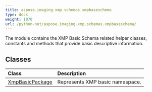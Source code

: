 ```yaml
---
title: aspose.imaging.xmp.schemas.xmpbaseschema
type: docs
weight: 1070
url: /python-net/aspose.imaging.xmp.schemas.xmpbaseschema/
---
```



The module contains the XMP Basic Schema related helper classes, constants and methods that provide basic descriptive information.

## **Classes**
| **Class** | **Description** |
| :- | :- |
| [XmpBasicPackage](/imaging/python-net/aspose.imaging.xmp.schemas.xmpbaseschema/xmpbasicpackage/) | Represents XMP basic namespace. |
